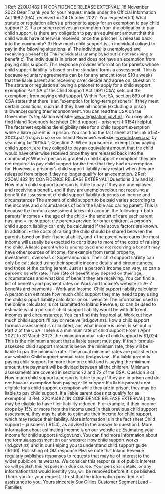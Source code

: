 1 Ref: 22OIA1482 \[IN CONFIDENCE RELEASE EXTERNAL\] 18 November 2022 Dear Thank you for your request made under the Official Information Act 1982 (OIA), received on 24 October 2022. You requested: 1) What statute or regulation allows a prisoner to apply for an exemption to pay child support? 2) If a prisoner receives an exemption from the obligation to pay child support, is there any obligation to pay an equivalent amount that the child would have otherwise received, once the prisoner is released back into the community? 3) How much child support is an individual obliged to pay in the following situations: a) The individual is unemployed and receiving a benefit b) The individual is unemployed but is not receiving a benefit c) The individual is in prison and does not have an exemption from paying child support. This response provides information for parents whose child support liability is based on the standard formula assessment. This is because voluntary agreements can be for any amount (over $10 a week) that the liable parent and receiving carer decide and agree on. Question 1: The statute or regulation allowing a prisoner to apply for a child support exemption Part 5A of the Child Support Act 1991 (CSA) sets out the exemptions from paying child support. Within Part 5A, section 89D of the CSA states that there is an “exemption for long-term prisoners” if they meet certain conditions, such as if they have nil income (excluding a prison allowance) during their imprisonment. You can read the CSA on the Government’s legislation website: www.legislation.govt.nz. You may also find Inland Revenue’s factsheet Child support – prisoners (IR154) helpful. The factsheet explains the eligibility rules for a child support exemption while a liable parent is in prison. You can find the fact sheet at the link ir154-2022.pdf (ird.govt.nz) or on Inland Revenue’s website, www.ird.govt.nz, by searching for “IR154 ”. Question 2: When a prisoner is exempt from paying child support, are they obliged to pay an equivalent amount that the child would have otherwise received once they are released back into the community? When a person is granted a child support exemption, they are not required to pay child support for the time that they had an exemption for. However, a prisoner’s child support liability may restart when they are released from prison if they no longer qualify for an exemption. 2 Ref: 22OIA1482 \[IN CONFIDENCE RELEASE EXTERNAL\] Questions 3 a) and b): How much child support a person is liable to pay if they are unemployed and receiving a benefit, and if they are unemployed but not receiving a benefit An assessment of child support liability depends on income and circumstances The amount of child support to be paid varies according to the incomes and circumstances of both the liable and caring parent. This is because the formula assessment takes into account the following: • both parents’ incomes • the age of the child • the amount of care each parent has, and • the support the parents provide for other children. A person’s child support liability can only be calculated if the above factors are known. In addition: • the costs of raising the child should be shared between the parents based on their financial ability, and • the parent who earns the most income will usually be expected to contribute to more of the costs of raising the child. A liable parent who is unemployed and not receiving a benefit may have other sources of income, for example from rental property, investments, overseas or Superannuation. Their child support liability can only be calculated using their specific income details and circumstances, and those of the caring parent. Just as a person’s income can vary, so can a person’s benefit rate. Their rate of benefit may depend on their age, circumstances and what kind of benefit they are receiving. You can find a list of benefits and payment rates on Work and Income’s website at: A- Z benefits and payments - Work and Income. Child support liability calculator A person can estimate how much child support they may need to pay using the child support liability calculator on our website. The information used in the online calculator is not submitted to Inland Revenue, so can be used to estimate what a person’s child support liability would be with different incomes and circumstances. You can find this free tool at: Work out how much child support I'll pay or receive (ird.govt.nz). How a child support formula assessment is calculated, and what income is used, is set out in Part 2 of the CSA. There is a minimum rate of child support From 1 April 2022 to 31 March 2023, the minimum annual rate of child support is $1,024. This is the minimum amount that a liable parent must pay. If their formula-assessed child support amount is below the minimum rate, they will be liable to pay the minimum rate. The annual minimum rates are published on our website: Child support annual rates (ird.govt.nz). If a liable parent is paying child support for more than one child and is paying the minimum amount, the payment will be divided between all the children. Minimum assessments are covered in sections 32 and 72 of the CSA. Question 3 c): How much child support a person is liable to pay if they are in prison and do not have an exemption from paying child support If a liable parent is not eligible for a child support exemption while they are in prison, they may be liable to pay child support. If a liable parent does not qualify for an exemption, 3 Ref: 22OIA1482 \[IN CONFIDENCE RELEASE EXTERNAL\] they may be eligible to have their liability reduced. F or example, if their income drops by 15% or more from the income used in their previous child support assessment, they may be able to estimate their income for child support, which may reduce their liability. More information is in the fact sheet Child support – prisoners (IR154), as advised in the answer to question 1. More information about estimating income is on our website at: Estimating your income for child support (ird.govt.nz). You can find more information about the formula assessment on our website: How child support works (ird.govt.nz) and in our Helping you to understand child support guide (IR100). Publishing of OIA response Plea se note that Inland Revenue regularly publishes responses to requests that may be of interest to the wider public on its website. We consider this response is of public interest so will publish this response in due course. Your personal details, or any information that would identify you, will be removed before it is pu blished. Thank you for your request. I trust that the information provided is of assistance to you. Yours sincerely Sue Gillies Customer Segment Lead – Families